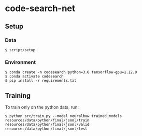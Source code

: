 # code-search-net

## Setup

### Data

`$ script/setup`

### Environment

```
$ conda create -n codesearch python=3.6 tensorflow-gpu=1.12.0
$ conda activate codesearch
$ pip install -r requirements.txt
```

## Training

To train only on the python data, run:

`$ python src/train.py --model neuralbow trained_models resources/data/python/final/jsonl/train resources/data/python/final/jsonl/valid resources/data/python/final/jsonl/test`
